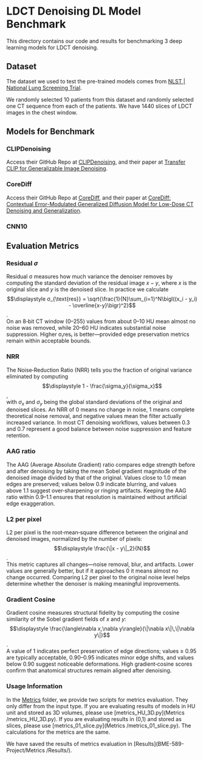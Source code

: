 # LDCT Denoising DL Model Benchmark

This directory contains our code and results for benchmarking 3 deep learning models for LDCT denoising.

## Dataset

The dataset we used to test the pre-trained models comes from [NLST | National Lung Screening Trial](https://www.cancerimagingarchive.net/collection/nlst/).

We randomly selected 10 patients from this dataset and randomly selected one CT sequence from each of the patients. We have 1440 slices of LDCT images in the chest window.

## Models for Benchmark

### CLIPDenoising

Access their GitHub Repo at [CLIPDenoising](https://github.com/alwaysuu/CLIPDenoising), and their paper at [Transfer CLIP for Generalizable Image Denoising](https://arxiv.org/html/2403.15132v1).

### CoreDiff

Access their GitHub Repo at [CoreDiff](https://github.com/qgao21/CoreDiff), and their paper at [CoreDiff: Contextual Error-Modulated Generalized Diffusion Model for Low-Dose CT Denoising and Generalization](https://arxiv.org/abs/2304.01814).

### CNN10

## Evaluation Metrics

### Residual $\sigma$
Residual σ measures how much variance the denoiser removes by computing the standard deviation of the residual image $x - y$, where $x$ is the original slice and $y$ is the denoised slice.  In practice we calculate  
$$\displaystyle σ_{\text{res}} = \sqrt{\frac{1}{N}\sum_{i=1}^N\bigl((x_i - y_i) - \overline{x-y}\bigr)^2}$$.  
On an 8‑bit CT window (0–255) values from about 0–10 HU mean almost no noise was removed, while 20–60 HU indicates substantial noise suppression.  Higher σ₍res₎ is better—provided edge preservation metrics remain within acceptable bounds.

### NRR  
The Noise‑Reduction Ratio (NRR) tells you the fraction of original variance eliminated by computing  
$$\displaystyle 1 - \frac{\sigma_y}{\sigma_x}$$,  
with $\sigma_x$ and $\sigma_y$ being the global standard deviations of the original and denoised slices.  An NRR of 0 means no change in noise, 1 means complete theoretical noise removal, and negative values mean the filter actually increased variance.  In most CT denoising workflows, values between 0.3 and 0.7 represent a good balance between noise suppression and feature retention.

### AAG ratio  
The AAG (Average Absolute Gradient) ratio compares edge strength before and after denoising by taking the mean Sobel gradient magnitude of the denoised image divided by that of the original.  Values close to 1.0 mean edges are preserved; values below 0.9 indicate blurring, and values above 1.1 suggest over‑sharpening or ringing artifacts.  Keeping the AAG ratio within 0.9–1.1 ensures that resolution is maintained without artificial edge exaggeration.

### L2 per pixel  
L2 per pixel is the root‑mean‑square difference between the original and denoised images, normalized by the number of pixels:  
$$\displaystyle \frac{\|x - y\|_2}{N}$$.  
This metric captures all changes—noise removal, blur, and artifacts.  Lower values are generally better, but if it approaches 0 it means almost no change occurred.  Comparing L2 per pixel to the original noise level helps determine whether the denoiser is making meaningful improvements.

### Gradient Cosine  
Gradient cosine measures structural fidelity by computing the cosine similarity of the Sobel gradient fields of $x$ and $y$:  
$$\displaystyle \frac{\langle\nabla x,\nabla y\rangle}{\|\nabla x\|\,\|\nabla y\|}$$.  
A value of 1 indicates perfect preservation of edge directions; values ≥ 0.95 are typically acceptable, 0.90–0.95 indicates minor edge shifts, and values below 0.90 suggest noticeable deformations.  High gradient‐cosine scores confirm that anatomical structures remain aligned after denoising.

### Usage Information

In the [Metrics](Metrics) folder, we provide two scripts for metrics evaluation. They only differ from the input type. If you are evaluating results of models in HU unit and stored as 3D volumes, please use [metrics_HU_3D.py](Metrics
/metrics_HU_3D.py). If you are evaluating results in (0,1) and stored as slices, please use [metrics_01_slice.py](Metrics
/metrics_01_slice.py). The calculations for the metrics are the same.

We have saved the results of metrics evaluation in [Results](BME-589-Project/Metrics
/Results/).
